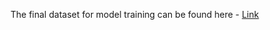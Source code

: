 The final dataset for model training can be found here - [Link](https://drive.google.com/drive/folders/1D1zdEdfIvL0Pw0cpIJPDLUTjbIQTZ30r?usp=sharing)

